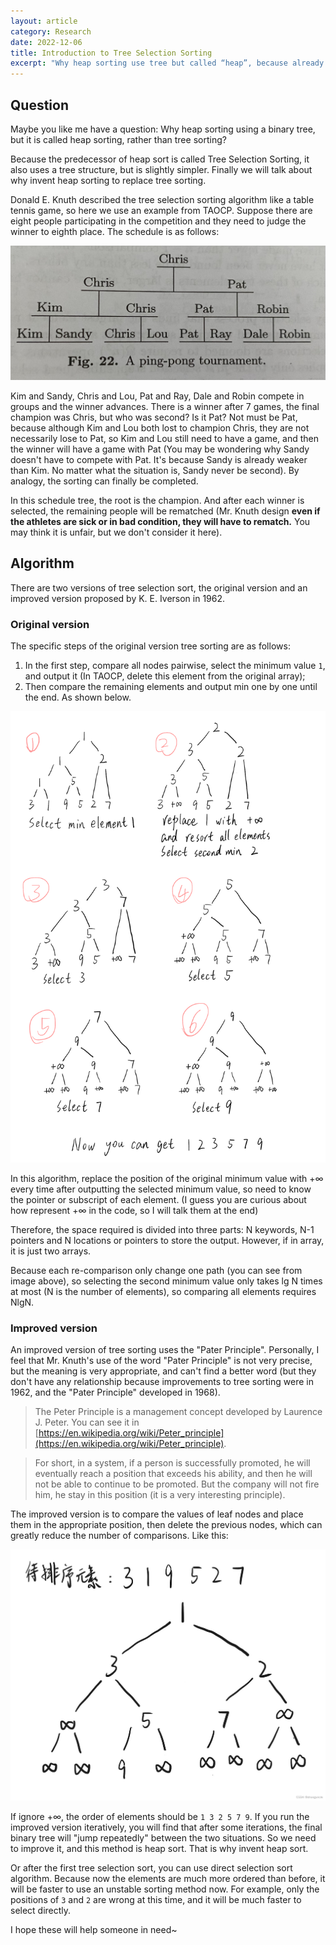 ```yaml
---
layout: article
category: Research
date: 2022-12-06
title: Introduction to Tree Selection Sorting
excerpt: "Why heap sorting use tree but called “heap”, because already have tree sorting, heap sorting is a update of tree sorting."
---
```

## Question
Maybe you like me have a question: Why heap sorting using a binary tree, but it is called heap sorting, rather than tree sorting?

Because the predecessor of heap sort is called Tree Selection Sorting, it also uses a tree structure, but is slightly simpler. Finally we will talk about why invent heap sorting to replace tree sorting.

Donald E. Knuth described the tree selection sorting algorithm like a table tennis game, so here we use an example from TAOCP. Suppose there are eight people participating in the competition and they need to judge the winner to eighth place. The schedule is as follows:

![The schedule](/assets/images/a53143dfcedf4a98884d6f65b0dfb3e1.jpeg)

Kim and Sandy, Chris and Lou, Pat and Ray, Dale and Robin compete in groups and the winner advances. There is a winner after 7 games, the final champion was Chris, but who was second? Is it Pat? Not must be Pat, because although Kim and Lou both lost to champion Chris, they are not necessarily lose to Pat, so Kim and Lou still need to have a game, and then the winner will have a game with Pat (You may be wondering why Sandy doesn't have to compete with Pat. It's because Sandy is already weaker than Kim. No matter what the situation is, Sandy never be second). By analogy, the sorting can finally be completed.

In this schedule tree, the root is the champion. And after each winner is selected, the remaining people will be rematched (Mr. Knuth design **even if the athletes are sick or in bad condition, they will have to rematch.** You may think it is unfair, but we don't consider it here).

## Algorithm
There are two versions of tree selection sort, the original version and an improved version proposed by K. E. Iverson in 1962.

### Original version
The specific steps of the original version tree sorting are as follows:
1. In the first step, compare all nodes pairwise, select the minimum value `1`, and output it (In TAOCP, delete this element from the original array);
2. Then compare the remaining elements and output min one by one until the end. As shown below.

![Steps of Original version](/assets/images/73834b015ee1494784b712e6d9ea252d.png)

In this algorithm, replace the position of the original minimum value with +∞ every time after outputting the selected minimum value, so need to know the pointer or subscript of each element. (I guess you are curious about how represent +∞ in the code, so I will talk them at the end)

Therefore, the space required is divided into three parts: N keywords, N-1 pointers and N locations or pointers to store the output. However, if in array, it is just two arrays.

Because each re-comparison only change one path (you can see from image above), so selecting the second minimum value only takes lg N times at most (N is the number of elements), so comparing all elements requires NlgN.

### Improved version
An improved version of tree sorting uses the "Pater Principle". Personally, I feel that Mr. Knuth's use of the word "Pater Principle" is not very precise, but the meaning is very appropriate, and can't find a better word (but they don't have any relationship because improvements to tree sorting were in 1962, and the "Pater Principle" developed in 1968).

> The Peter Principle is a management concept developed by Laurence J. Peter. You can see it in [https://en.wikipedia.org/wiki/Peter_principle](https://en.wikipedia.org/wiki/Peter_principle). 

>For short, in a system, if a person is successfully promoted, he will eventually reach a position that exceeds his ability, and then he will not be able to continue to be promoted. But the company will not fire him, he stay in this position (it is a very interesting principle).

The improved version is to compare the values of leaf nodes and place them in the appropriate position, then delete the previous nodes, which can greatly reduce the number of comparisons. Like this:

![After one selection](/assets/images/816b83d354544c1183d09377570e545a.jpeg)

If ignore +∞, the order of elements should be `1 3 2 5 7 9`. If you run the improved version iteratively, you will find that after some iterations, the final binary tree will "jump repeatedly" between the two situations. So we need to improve it, and this method is heap sort. That is why invent heap sort.

Or after the first tree selection sort, you can use direct selection sort algorithm. Because now the elements are much more ordered than before, it will be faster to use an unstable sorting method now. For example, only the positions of `3` and `2` are wrong at this time, and it will be much faster to select directly.

I hope these will help someone in need~